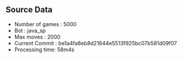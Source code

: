 ## Source Data
* Number of games : 5000
* Bot : java_sp
* Max moves : 2000
* Current Commit : be1a4fa8eb8d21644e5513f925bc07b581d09f07
* Processing time: 58m4s

